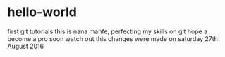 # hello-world
first git tutorials
this is nana manfe, perfecting my skills on git
hope a become a pro soon 
watch out 
  this changes were made on saturday 27th August 2016
